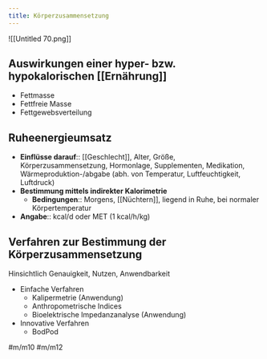 ```yaml
---
title: Körperzusammensetzung
---
```



![[Untitled 70.png]]

## Auswirkungen einer hyper- bzw. hypokalorischen [[Ernährung]]

- Fettmasse
- Fettfreie Masse
- Fettgewebsverteilung

## Ruheenergieumsatz

- **Einflüsse darauf**:: [[Geschlecht]], Alter, Größe, Körperzusammensetzung, Hormonlage, Supplementen, Medikation, Wärmeproduktion-/abgabe (abh. von Temperatur, Luftfeuchtigkeit, Luftdruck)
- **Bestimmung mittels indirekter Kalorimetrie**
    - **Bedingungen**:: Morgens, [[Nüchtern]], liegend in Ruhe, bei normaler Körpertemperatur
- **Angabe**:: kcal/d oder MET (1 kcal/h/kg)

## Verfahren zur Bestimmung der Körperzusammensetzung

Hinsichtlich Genauigkeit, Nutzen, Anwendbarkeit

- Einfache Verfahren
    - Kalipermetrie (Anwendung)
    - Anthropometrische Indices
    - Bioelektrische Impedanzanalyse (Anwendung)
- Innovative Verfahren
    - BodPod

#m/m10 #m/m12